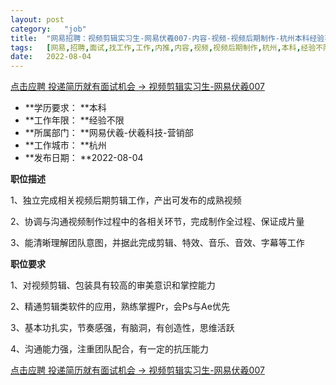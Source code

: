 ```yaml
---
layout:	post
category:	"job"
title:	"网易招聘：视频剪辑实习生-网易伏羲007-内容-视频-视频后期制作-杭州本科经验不限"
tags:	[网易,招聘,面试,找工作,工作,内推,内容,视频,视频后期制作,杭州,本科,经验不限]
date:	2022-08-04
---
```


[点击应聘 投递简历就有面试机会 ->  视频剪辑实习生-网易伏羲007](http://mobile.bole.netease.com/bole/boleDetail?id=42110&employeeId=346f03c3cda5f04c&key=all)



- **学历要求： **本科
- **工作年限： **经验不限
- **所属部门： **网易伏羲-伏羲科技-营销部
- **工作城市： **杭州
- **发布日期： **2022-08-04



**职位描述**

1、独立完成相关视频后期剪辑工作，产出可发布的成熟视频

2、协调与沟通视频制作过程中的各相关环节，完成制作全过程、保证成片量

3、能清晰理解团队意图，并据此完成剪辑、特效、音乐、音效、字幕等工作



**职位要求**

1、对视频剪辑、包装具有较高的审美意识和掌控能力

2、精通剪辑类软件的应用，熟练掌握Pr，会Ps与Ae优先

3、基本功扎实，节奏感强，有脑洞，有创造性，思维活跃

4、沟通能力强，注重团队配合，有一定的抗压能力



[点击应聘 投递简历就有面试机会 ->  视频剪辑实习生-网易伏羲007](http://mobile.bole.netease.com/bole/boleDetail?id=42110&employeeId=346f03c3cda5f04c&key=all)